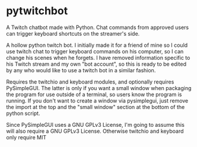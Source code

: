 # pytwitchbot
A Twitch chatbot made with Python. Chat commands from approved users can trigger keyboard shortcuts on the streamer's side.

A hollow python twitch bot.
I initially made it for a friend of mine so I could use twitch chat to trigger keyboard commands on his computer, so I can change his scenes when he forgets.
I have removed information specific to his Twitch stream and my own "bot account", so this is ready to be edited by any who would like to use a twitch bot in a similar fashion.

Requires the twitchio and keyboard modules, and optionally requires PySimpleGUI.
The latter is only if you want a small window when packaging the program for use outside of a terminal, so users know the program is running.
If you don't want to create a window via pysimplegui, just remove the import at the top and the "small window" section at the bottom of the python script.

Since PySimpleGUI uses a GNU GPLv3 License, I'm going to assume this will also require a GNU GPLv3 License. Otherwise twitchio and keyboard only require MIT

